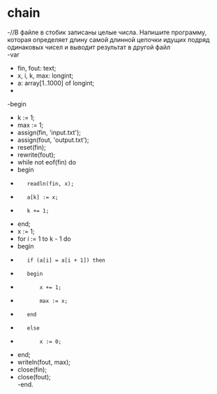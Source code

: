 # chain
-//В файле в стобик записаны целые числа. Напишите программу, которая определяет длину самой длинной цепочки идущих подряд одинаковых чисел и выводит результат в другой файл		
 -var		
 -    fin, fout: text;		
 -    x, i, k, max: longint;		
 -    a: array[1..1000] of longint;		
 -		
 -begin		
 -    k := 1;		
 -    max := 1;		
 -    assign(fin, 'input.txt');		
 -    assign(fout, 'output.txt');		
 -    reset(fin);		
 -    rewrite(fout);		
 -    while not eof(fin) do		
 -    begin		
 -        readln(fin, x);		
 -        a[k] := x;		
 -        k += 1;		
 -    end;		
 -    x := 1;		
 -    for i := 1 to k - 1 do 		
 -    begin		
 -        if (a[i] = a[i + 1]) then		
 -        begin		
 -            x += 1;		
 -            max := x;		
 -        end		
 -        else		
 -            x := 0;		
 -    end;		
 -    writeln(fout, max);		
 -    close(fin);		
 -    close(fout);		
 -end.
